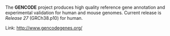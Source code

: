 The **GENCODE** project produces high quality reference gene annotation and
experimental validation for human and mouse genomes. Current release is
_Release 27_ (GRCh38.p10) for human.

Link: http://www.gencodegenes.org/
